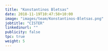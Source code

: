 ```yaml
---
title: "Konstantinos Bletsas"
date: 2018-11-19T10:47:58+10:00
image: "images/team/Konstantinos-Bletsas.png"
jobtitle: "CISTER"
linkedinurl: ""
publicity: false
tpc: true
weight: 5
---
```

